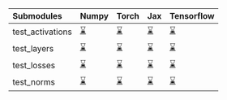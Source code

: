 | Submodules       | Numpy                                                                                                                           | Torch                                                                                                                           | Jax                                                                                                                             | Tensorflow                                                                                                                      |
|:-----------------|:--------------------------------------------------------------------------------------------------------------------------------|:--------------------------------------------------------------------------------------------------------------------------------|:--------------------------------------------------------------------------------------------------------------------------------|:--------------------------------------------------------------------------------------------------------------------------------|
| test_activations | <a href="https://github.com/unifyai/ivy/runs/8153517314?check_suite_focus=true" rel="noopener noreferrer" target="_blank">⌛</a> | <a href="https://github.com/unifyai/ivy/runs/8153517745?check_suite_focus=true" rel="noopener noreferrer" target="_blank">⌛</a> | <a href="https://github.com/unifyai/ivy/runs/8153518217?check_suite_focus=true" rel="noopener noreferrer" target="_blank">⌛</a> | <a href="https://github.com/unifyai/ivy/runs/8153518617?check_suite_focus=true" rel="noopener noreferrer" target="_blank">⌛</a> |
| test_layers      | <a href="https://github.com/unifyai/ivy/runs/8153517428?check_suite_focus=true" rel="noopener noreferrer" target="_blank">⌛</a> | <a href="https://github.com/unifyai/ivy/runs/8153517864?check_suite_focus=true" rel="noopener noreferrer" target="_blank">⌛</a> | <a href="https://github.com/unifyai/ivy/runs/8153518302?check_suite_focus=true" rel="noopener noreferrer" target="_blank">⌛</a> | <a href="https://github.com/unifyai/ivy/runs/8153518723?check_suite_focus=true" rel="noopener noreferrer" target="_blank">⌛</a> |
| test_losses      | <a href="https://github.com/unifyai/ivy/runs/8153517528?check_suite_focus=true" rel="noopener noreferrer" target="_blank">⌛</a> | <a href="https://github.com/unifyai/ivy/runs/8153517985?check_suite_focus=true" rel="noopener noreferrer" target="_blank">⌛</a> | <a href="https://github.com/unifyai/ivy/runs/8153518407?check_suite_focus=true" rel="noopener noreferrer" target="_blank">⌛</a> | <a href="https://github.com/unifyai/ivy/runs/8153518805?check_suite_focus=true" rel="noopener noreferrer" target="_blank">⌛</a> |
| test_norms       | <a href="https://github.com/unifyai/ivy/runs/8153517636?check_suite_focus=true" rel="noopener noreferrer" target="_blank">⌛</a> | <a href="https://github.com/unifyai/ivy/runs/8153518103?check_suite_focus=true" rel="noopener noreferrer" target="_blank">⌛</a> | <a href="https://github.com/unifyai/ivy/runs/8153518515?check_suite_focus=true" rel="noopener noreferrer" target="_blank">⌛</a> | <a href="https://github.com/unifyai/ivy/runs/8153518940?check_suite_focus=true" rel="noopener noreferrer" target="_blank">⌛</a> |